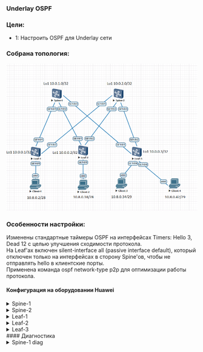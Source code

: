 ### Underlay OSPF

### Цели:
- 1: Настроить OSPF для Underlay сети

### Собрана топология:
![img_1.png](main_topology2.png)

### Особенности настройки:
Изменены стандартные таймеры OSPF на интерфейсах  Timers: Hello 3, Dead 12 с целью улучшения сходимости протокола.<br>
На Leaf'ах включен silent-interface all (passive interface default), который отключен только на интерфейсах в сторону Spine'ов, чтобы не отправлять hello в клиентские порты.<br>
Применена команда ospf network-type p2p для оптимизации работы протокола.

#### Конфигурация на оборудовании Huawei
<details>
<summary> Spine-1 </summary>
#<br>
sysname Spine-1<br>
#<br>
interface GE1/0/1<br>
 undo portswitch<br>
 description to Leaf-1<br>
 undo shutdown<br>
 ip address 10.4.1.0 255.255.255.254<br>
 ospf network-type p2p<br>
 ospf timer hello 3<br>
#<br>
interface GE1/0/2<br>
 undo portswitch<br>
 description to Leaf-2<br>
 undo shutdown<br>
 ip address 10.4.1.2 255.255.255.254<br>
 ospf network-type p2p<br>
 ospf timer hello 3<br>
#<br>
interface GE1/0/3<br>
 undo portswitch<br>
 description to Leaf-3<br>
 undo shutdown<br>
 ip address 10.4.1.4 255.255.255.254<br>
 ospf network-type p2p<br>
 ospf timer hello 3<br>
#<br>
interface LoopBack1<br>
 description underlay<br>
 ip address 10.0.1.0 255.255.255.255<br>
#<br>
interface LoopBack2<br>
 description overlay<br>
 ip address 10.2.1.0 255.255.255.255<br>
#<br>
ospf 555 router-id 10.0.1.0<br>
 area 0.0.0.0<br>
  network 10.0.1.0 0.0.0.0 description underlay Loopback1<br>
  network 10.2.1.0 0.0.0.0 description overlay Loopback2<br>
  network 10.4.1.0 0.0.0.1 description PtP to Leaf-1<br>
  network 10.4.1.2 0.0.0.1 description PtP to Leaf-2<br>
  network 10.4.1.4 0.0.0.1 description PtP to Leaf-3<br>
#<br>
</details>
<details>
<summary> Spine-2 </summary>
#<br>
sysname Spine-2<br>
#<br>
interface GE1/0/1<br>
 undo portswitch<br>
 description to Leaf-1<br>
 undo shutdown<br>
 ip address 10.4.2.0 255.255.255.254<br>
 ospf network-type p2p<br>
 ospf timer hello 3<br>
#<br>
interface GE1/0/2<br>
 undo portswitch<br>
 description to Leaf-2<br>
 undo shutdown<br>
 ip address 10.4.2.2 255.255.255.254<br>
 ospf network-type p2p<br>
 ospf timer hello 3<br>
#<br>
interface GE1/0/3<br>
 undo portswitch<br>
 description to Leaf-3<br>
 undo shutdown<br>
 ip address 10.4.2.4 255.255.255.254<br>
 ospf network-type p2p<br>
 ospf timer hello 3<br>
#<br>
interface LoopBack1<br>
 description underlay<br>
 ip address 10.0.2.0 255.255.255.255<br>
#<br>
interface LoopBack2<br>
 description overlay<br>
 ip address 10.2.2.0 255.255.255.255<br>
#<br>
ospf 777 router-id 10.0.2.0<br>
 area 0.0.0.0<br>
  network 10.0.2.0 0.0.0.0 description underlay Loopback1<br>
  network 10.2.2.0 0.0.0.0 description overlay Loopback2<br>
  network 10.4.2.0 0.0.0.1 description PtP to Leaf-1<br>
  network 10.4.2.2 0.0.0.1 description PtP to Leaf-2<br>
  network 10.4.2.4 0.0.0.1 description PtP to Leaf-3<br>
#<br>
</details>
<details>
<summary> Leaf-1 </summary>
#<br>
sysname Leaf-1<br>
#<br>
interface GE1/0/1<br>
 undo portswitch<br>
 description to Spine-1<br>
 undo shutdown<br>
 ip address 10.4.1.1 255.255.255.254<br>
 ospf network-type p2p<br>
 ospf timer hello 3<br>
#<br>
interface GE1/0/2<br>
 undo portswitch<br>
 description to Spine-2<br>
 undo shutdown<br>
 ip address 10.4.2.1 255.255.255.254<br>
 ospf network-type p2p<br>
 ospf timer hello 3<br>
#<br>
interface GE1/0/9<br>
 undo portswitch<br>
 description to Client-1<br>
 undo shutdown<br>
 ip address 10.8.0.1 255.255.255.240<br>
#<br>
interface LoopBack1<br>
 description underlay<br>
 ip address 10.0.0.1 255.255.255.255<br>
#<br>
interface LoopBack2<br>
 description overlay<br>
 ip address 10.2.0.1 255.255.255.255<br>
#<br>
ospf 333 router-id 10.0.0.1<br>
 silent-interface all<br>
 undo silent-interface GE1/0/1<br>
 undo silent-interface GE1/0/2<br>
 area 0.0.0.0<br>
  network 10.0.0.1 0.0.0.0 description underlay LoopBack1<br>
  network 10.2.0.1 0.0.0.0 description overlay LoopBack2<br>
  network 10.4.1.0 0.0.0.1 description PtP to Spine-1<br>
  network 10.4.2.0 0.0.0.1 description PtP to Spine-2<br>
  network 10.8.0.0 0.0.0.15 description Client-1 network<br>
#<br>
</details>
<details>
<summary> Leaf-2 </summary>
#<br>
sysname Leaf-2<br>
#<br>
interface GE1/0/1<br>
 undo portswitch<br>
 description to Spine-1<br>
 undo shutdown<br>
 ip address 10.4.1.3 255.255.255.254<br>
 ospf network-type p2p<br>
 ospf timer hello 3<br>
#<br>
interface GE1/0/2<br>
 undo portswitch<br>
 description to Spine-2<br>
 undo shutdown<br>
 ip address 10.4.2.3 255.255.255.254<br>
 ospf network-type p2p<br>
 ospf timer hello 3<br>
#<br>
interface GE1/0/9<br>
 undo portswitch<br>
 description to Client-2<br>
 undo shutdown<br>
 ip address 10.8.0.17 255.255.255.240<br>
#<br>
interface LoopBack1<br>
 description underlay<br>
 ip address 10.0.0.2 255.255.255.255<br>
#<br>
interface LoopBack2<br>
 description overlay<br>
 ip address 10.2.0.2 255.255.255.255<br>
#<br>
ospf 200 router-id 10.0.0.2<br>
 silent-interface all<br>
 undo silent-interface GE1/0/1<br>
 undo silent-interface GE1/0/2<br>
 area 0.0.0.0<br>
  network 10.0.0.2 0.0.0.0 description underlay LoopBack1<br>
  network 10.2.0.2 0.0.0.0 description overlay LoopBack2<br>
  network 10.4.1.2 0.0.0.1 description PtP to Spine-1<br>
  network 10.4.2.2 0.0.0.1 description PtP to Spine-2<br>
  network 10.8.0.16 0.0.0.15 description Client-2 network<br>
#<br>
</details>
<details>
<summary> Leaf-3 </summary>
#<br>
 sysname Leaf-3<br>
#<br>
interface GE1/0/1<br>
 undo portswitch<br>
 description to Spine-1<br>
 undo shutdown<br>
 ip address 10.4.1.5 255.255.255.254<br>
 ospf network-type p2p<br>
 ospf timer hello 3<br>
#<br>
interface GE1/0/2<br>
 undo portswitch<br>
 description to Spine-2<br>
 undo shutdown<br>
 ip address 10.4.2.5 255.255.255.254<br>
 ospf network-type p2p<br>
 ospf timer hello 3<br>
#<br>
interface GE1/0/8<br>
 undo portswitch<br>
 description to Client-4<br>
 undo shutdown<br>
 ip address 10.8.0.41 255.255.255.248<br>
#<br>
interface GE1/0/9<br>
 undo portswitch<br>
 description to Client-3<br>
 undo shutdown<br>
 ip address 10.8.0.33 255.255.255.248<br>
#<br>
interface LoopBack1<br>
 description underlay<br>
 ip address 10.0.0.3 255.255.255.255<br>
#<br>
interface LoopBack2<br>
 description overlay<br>
 ip address 10.2.0.3 255.255.255.255<br>
#<br>
ospf 999 router-id 10.0.0.3<br>
 silent-interface all<br>
 undo silent-interface GE1/0/1<br>
 undo silent-interface GE1/0/2<br>
 area 0.0.0.0<br>
  network 10.0.0.3 0.0.0.0 description underlay Loopback1<br>
  network 10.2.0.3 0.0.0.0 description overlay Loopback2<br>
  network 10.4.1.4 0.0.0.1 description PtP to Spine-1<br>
  network 10.4.2.4 0.0.0.1 description PtP to Spine-2<br>
  network 10.8.0.32 0.0.0.7 description Client-3 network<br>
  network 10.8.0.40 0.0.0.7 description Client-4 network<br>
#<br>
</details>
#### Диагностика
<details>
<summary> Spine-1 diag </summary>
 ```
<Spine-1>display ip routing-table
Proto: Protocol        Pre: Preference
Route Flags: R - relay, D - download to fib, T - to vpn-instance, B - black hole route
------------------------------------------------------------------------------
Routing Table : _public_
         Destinations : 27       Routes : 31

Destination/Mask    Proto   Pre  Cost        Flags NextHop         Interface

       10.0.0.1/32  OSPF    10   1             D   10.4.1.1        GE1/0/1
       10.0.0.2/32  OSPF    10   1             D   10.4.1.3        GE1/0/2
       10.0.0.3/32  OSPF    10   1             D   10.4.1.5        GE1/0/3
       10.0.1.0/32  Direct  0    0             D   127.0.0.1       LoopBack1
       10.0.2.0/32  OSPF    10   2             D   10.4.1.5        GE1/0/3
                    OSPF    10   2             D   10.4.1.3        GE1/0/2
                    OSPF    10   2             D   10.4.1.1        GE1/0/1
       10.2.0.1/32  OSPF    10   1             D   10.4.1.1        GE1/0/1
       10.2.0.2/32  OSPF    10   1             D   10.4.1.3        GE1/0/2
       10.2.0.3/32  OSPF    10   1             D   10.4.1.5        GE1/0/3
       10.2.1.0/32  Direct  0    0             D   127.0.0.1       LoopBack2
       10.2.2.0/32  OSPF    10   2             D   10.4.1.5        GE1/0/3
                    OSPF    10   2             D   10.4.1.3        GE1/0/2
                    OSPF    10   2             D   10.4.1.1        GE1/0/1
       10.4.1.0/31  Direct  0    0             D   10.4.1.0        GE1/0/1
       10.4.1.0/32  Direct  0    0             D   127.0.0.1       GE1/0/1
       10.4.1.2/31  Direct  0    0             D   10.4.1.2        GE1/0/2
       10.4.1.2/32  Direct  0    0             D   127.0.0.1       GE1/0/2
       10.4.1.4/31  Direct  0    0             D   10.4.1.4        GE1/0/3
       10.4.1.4/32  Direct  0    0             D   127.0.0.1       GE1/0/3
       10.4.2.0/31  OSPF    10   2             D   10.4.1.1        GE1/0/1
       10.4.2.2/31  OSPF    10   2             D   10.4.1.3        GE1/0/2
       10.4.2.4/31  OSPF    10   2             D   10.4.1.5        GE1/0/3
       10.8.0.0/28  OSPF    10   2             D   10.4.1.1        GE1/0/1
      10.8.0.16/28  OSPF    10   2             D   10.4.1.3        GE1/0/2
      10.8.0.32/29  OSPF    10   2             D   10.4.1.5        GE1/0/3
      10.8.0.40/29  OSPF    10   2             D   10.4.1.5        GE1/0/3
      127.0.0.0/8   Direct  0    0             D   127.0.0.1       InLoopBack0
      127.0.0.1/32  Direct  0    0             D   127.0.0.1       InLoopBack0
127.255.255.255/32  Direct  0    0             D   127.0.0.1       InLoopBack0
255.255.255.255/32  Direct  0    0             D   127.0.0.1       InLoopBack0

<Spine-1>display ospf peer
OSPF Process 555 with Router ID 10.0.1.0
 Area 0.0.0.0 interface 10.4.1.0 (GE1/0/1)'s neighbors
  Router ID: 10.0.0.1           Address : 10.4.1.1
  State    : Full               Mode    : Nbr is Slave       Priority: 1
  DR       : None               BDR     : None               MTU     : 0
  Dead timer due (in seconds) : 11
  Retrans timer interval      : 5
  Neighbor up time            : 34h42m04s
  Neighbor up time stamp      : 2024-06-05 05:06:35
  Authentication Sequence     : 0

 Area 0.0.0.0 interface 10.4.1.2 (GE1/0/2)'s neighbors
  Router ID: 10.0.0.2           Address : 10.4.1.3
  State    : Full               Mode    : Nbr is Slave       Priority: 1
  DR       : None               BDR     : None               MTU     : 0
  Dead timer due (in seconds) : 11
  Retrans timer interval      : 5
  Neighbor up time            : 34h21m04s
  Neighbor up time stamp      : 2024-06-05 05:27:35
  Authentication Sequence     : 0

 Area 0.0.0.0 interface 10.4.1.4 (GE1/0/3)'s neighbors
  Router ID: 10.0.0.3           Address : 10.4.1.5
  State    : Full               Mode    : Nbr is Slave       Priority: 1
  DR       : None               BDR     : None               MTU     : 0
  Dead timer due (in seconds) : 11
  Retrans timer interval      : 5
  Neighbor up time            : 02h32m53s
  Neighbor up time stamp      : 2024-06-06 13:15:47
  Authentication Sequence     : 0
```
</details>
